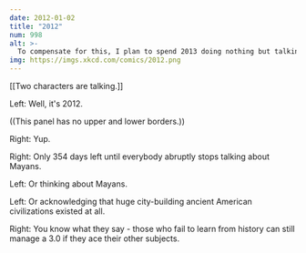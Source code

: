 ```yaml
---
date: 2012-01-02
title: "2012"
num: 998
alt: >-
  To compensate for this, I plan to spend 2013 doing nothing but talking about Mayans. My relationships with my friends and family may not fare well.
img: https://imgs.xkcd.com/comics/2012.png
---
```

[[Two characters are talking.]]

Left: Well, it's 2012.

((This panel has no upper and lower borders.))

Right: Yup.

Right: Only 354 days left until everybody abruptly stops talking about Mayans.

Left: Or thinking about Mayans.

Left: Or acknowledging that huge city-building ancient American civilizations existed at all.

Right: You know what they say - those who fail to learn from history can still manage a 3.0 if they ace their other subjects.


